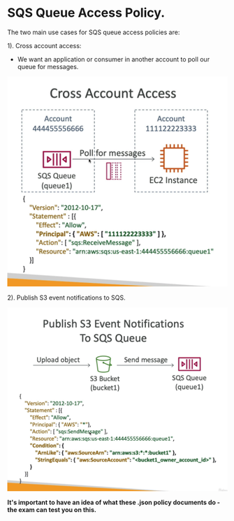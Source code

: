 # **SQS Queue Access Policy.**

The two main use cases for SQS queue access policies are:

1). Cross account access:
* We want an application or consumer in another account to poll our queue for messages.

<img src='./images/SQSQueueAccessPolicyCrossAccount.png'>

2). Publish S3 event notifications to SQS.

<img src='./images/SQSQueueAccessPolicyS3Notif.png'>

**It's important to have an idea of what these .json policy documents do - the exam can test you on this.**